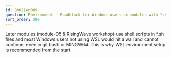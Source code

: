 ```yaml
---
id: 8b0214d089
question: Environment - Roadblock for Windows users in modules with *.sh (shell scripts).
sort_order: 390
---
```


Later modules (module-05 & RisingWave workshop) use shell scripts in *.sh files and most Windows users not using WSL would hit a wall and cannot continue, even in git bash or MINGW64. This is why WSL environment setup is recommended from the start.

